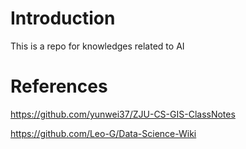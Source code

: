 # Introduction

This is a repo for knowledges related to AI

## 


# References

https://github.com/yunwei37/ZJU-CS-GIS-ClassNotes

https://github.com/Leo-G/Data-Science-Wiki